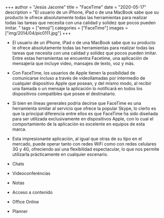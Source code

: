 +++
author = "Jesús Jacome"
title = "FaceTime"
date = "2020-05-17"
description = "El usuario de un iPhone, iPad o de una MacBook sabe que su producto le ofrece absolutamente todas las herramientas para realizar todas las tareas que necesita con una calidad y solidez que pocos pueden imitar. "
tags = ["emoji"]
categories = ["FaceTime"]
images  = ["img/2014/04/pic0111.jpg"]
+++

* El usuario de un iPhone, iPad o de una MacBook sabe que su producto le ofrece absolutamente todas las herramientas para realizar todas las tareas que necesita con una calidad y solidez que pocos pueden imitar. Entre estas herramientas se encuentra Facetime, una aplicación de mensajería que incluye video, mansajes de texto, voz y más.

* Con FaceTime, los usuarios de Apple tienen la posibilidad de comunicarse incluso a través de videollamadas por intermedio de cualquier dispositivo Apple que posean, y del mismo modo, al recibir una llamada o un mensaje la aplicación lo notificará en todos los dispositivos compatibles que posee el destinatario.

* Si bien en líneas generales podría decirse que FaceTime es una herramienta similar al servicio que ofrece la popular Skype, lo cierto es que la principal diferencia entre ellos es que FaceTime ha sido diseñada para ser utilizada exclusivamente en dispositivos Apple, con lo cual el comportamiento de la aplicación es excelente en equipos de esta marca.

* Esta impresionante aplicación, al igual que otras de su tipo en el mercado, puede operar tanto con redes WiFi como con redes celulares 3G y 4G, ofreciendo así una flexibilidad espectacular, lo que nos permite utilizarla prácticamente en cualquier escenario.


* Chats
* Videoconferéncias
* Notas
* Acceso a contenido
* Office Online
* Planner

#### 



